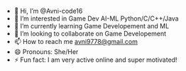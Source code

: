 - 👋 Hi, I’m @Avni-code16
- 👀 I’m interested in Game Dev  AI-ML Python/C/C++/Java
- 🌱 I’m currently learning Game Developement and ML
- 💞️ I’m looking to collaborate on Game Developement
- 📫 How to reach me avni9778@gmail.com
- 😄 Pronouns: She/Her
- ⚡ Fun fact: I am very active online and super motivated!

<!---
Avni-code16/Avni-code16 is a ✨ special ✨ repository because its `README.md` (this file) appears on your GitHub profile.
You can click the Preview link to take a look at your changes.
--->
